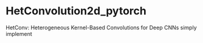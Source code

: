 # HetConvolution2d_pytorch
HetConv: Heterogeneous Kernel-Based Convolutions for Deep CNNs
simply implement
